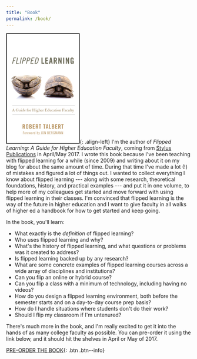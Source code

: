 ```yaml
---
title: "Book"
permalink: /book/
---
```


![image-left](/assets/images/flbook-small.jpg){: .align-left}
I'm the author of _Flipped Learning: A Guide for Higher Education Faculty_, coming from [Stylus Publications](https://styluspub.presswarehouse.com) in April/May 2017. I wrote this book because I've been teaching with flipped learning for a while (since 2009) and writing about it on my blog for about the same amount of time. During that time I've made a lot (!) of mistakes and figured a lot of things out. I wanted to collect everything I know about flipped learning --- along with some research, theoretical foundations, history, and practical examples --- and put it in one volume, to help more of my colleagues get started and move forward with using flipped learning in their classes. I'm convinced that flipped learning is the way of the future in higher education and I want to give faculty in all walks of higher ed a handbook for how to get started and keep going. 

In the book, you'll learn: 

+ What exactly is the _definition_ of flipped learning?
+ Who uses flipped learning and why?
+ What's the history of flipped learning, and what questions or problems was it created to address?
+ Is flipped learning backed up by any research? 
+ What are some concrete examples of flipped learning courses across a wide array of disciplines and institutions?
+ Can you flip an online or hybrid course?
+ Can you flip a class with a minimum of technology, including having no videos?
+ How do you design a flipped learning environment, both before the semester starts and on a day-to-day course prep basis?
+ How do I handle situations where students don't do their work? 
+ Should I flip my classroom if I'm untenured? 

There's much more in the book, and I'm really excited to get it into the hands of as many college faculty as possible. You can pre-order it using the link below, and it should hit the shelves in April or May of 2017. 

[PRE-ORDER THE BOOK](https://sty.presswarehouse.com/Books/BookDetail.aspx?productID=468277){: .btn .btn--info}


